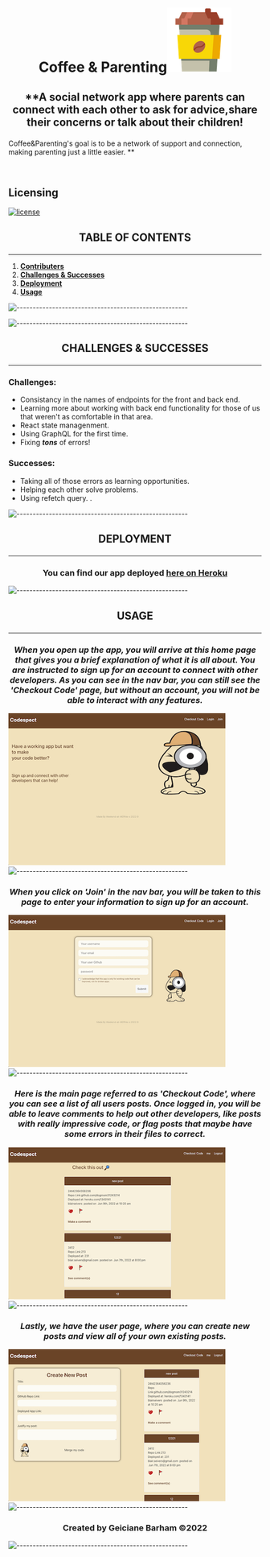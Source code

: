 # <p align="center">**Coffee & Parenting**![App Image](./client/src/assets/images/favicon.png) </p>

## <p align="center">**A social network app where parents can connect with each other to ask for advice,share their concerns or talk about their children!
  
 Coffee&Parenting's goal is to be a network of support and connection, making parenting just a little easier.
  **</p><br>

## Licensing

[![license](https://img.shields.io/badge/license-MIT-success)](https://opensource.org/licenses/MIT)
## <p align="center">**TABLE OF CONTENTS**</p>
***
1. **[Contributers](#contributers)**
2. **[Challenges & Successes](#challengessuccesses)**
3. **[Deployment](#deployment)**
4. **[Usage](#usage)** 

![-----------------------------------------------------](https://raw.githubusercontent.com/andreasbm/readme/master/assets/lines/rainbow.png)




![-----------------------------------------------------](https://raw.githubusercontent.com/andreasbm/readme/master/assets/lines/rainbow.png)

## <p align="center">**CHALLENGES & SUCCESSES**</p>
***
### Challenges:
* Consistancy in the names of endpoints for the front and back end.
* Learning more about working with back end functionality for those of us that weren't as comfortable in that area.
* React state managenment.
* Using GraphQL for the first time.
* Fixing _**tons**_ of errors!
### Successes:
* Taking all of those errors as learning opportunities.
* Helping each other solve problems.
* Using refetch query.
.

![-----------------------------------------------------](https://raw.githubusercontent.com/andreasbm/readme/master/assets/lines/rainbow.png)

## <p align="center">**DEPLOYMENT**</p>
***
### <p align="center">You can find our app deployed **[here on Heroku](secure-inlet-72014.herokuapp.com/)**</p>

![-----------------------------------------------------](https://raw.githubusercontent.com/andreasbm/readme/master/assets/lines/rainbow.png)

## <p align="center">**USAGE**</p>
***
### <p align="center">_When you open up the app, you will arrive at this home page that gives you a brief explanation of what it is all about. You are instructed to sign up for an account to connect with other developers. As you can see in the nav bar, you can still see the 'Checkout Code' page, but without an account, you will not be able to interact with any features._</p>
![App Image](./client/src/assets/images/home-page.png)
![-----------------------------------------------------](https://raw.githubusercontent.com/andreasbm/readme/master/assets/lines/rainbow.png)

### <p align="center">_When you click on 'Join' in the nav bar, you will be taken to this page to enter your information to sign up for an account._</p>
![App Image](./client/src/assets/images/join.png)
![-----------------------------------------------------](https://raw.githubusercontent.com/andreasbm/readme/master/assets/lines/rainbow.png)

### <p align="center">_Here is the main page referred to as 'Checkout Code', where you can see a list of all users posts. Once logged in, you will be able to leave comments to help out other developers, like posts with really impressive code, or flag posts that maybe have some errors in their files to correct._</p>
![App Image](./client/src/assets/images/main-page.png)
![-----------------------------------------------------](https://raw.githubusercontent.com/andreasbm/readme/master/assets/lines/rainbow.png)

### <p align="center">_Lastly, we have the user page, where you can create new posts and view all of your own existing posts._</p>
![App Image](./client/src/assets/images/user-page.png)
![-----------------------------------------------------](https://raw.githubusercontent.com/andreasbm/readme/master/assets/lines/rainbow.png)

### <p align="center">Created by Geiciane Barham ©2022<p>
![-----------------------------------------------------](https://raw.githubusercontent.com/andreasbm/readme/master/assets/lines/rainbow.png)
